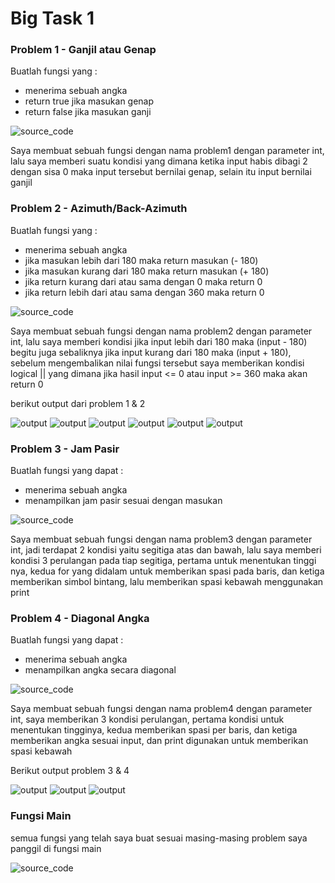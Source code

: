 # Big Task 1

### Problem 1 - Ganjil atau Genap
Buatlah fungsi yang :
* menerima sebuah angka
* return true jika masukan genap
* return false jika masukan ganji

![source_code](https://github.com/dhimas-pixel/Flutter_Stephanus-Dhimas-Hulio/blob/main/Big_Task_1/Screenshots/soal%201.PNG)

Saya membuat sebuah fungsi dengan nama problem1 dengan parameter int, lalu saya memberi suatu kondisi yang dimana ketika input habis dibagi 2 dengan sisa 0 maka input tersebut bernilai genap, selain itu input bernilai ganjil

### Problem 2 - Azimuth/Back-Azimuth
Buatlah fungsi yang :
* menerima sebuah angka
* jika masukan lebih dari 180 maka return masukan (- 180)
* jika masukan kurang dari 180 maka return masukan (+ 180)
* jika return kurang dari atau sama dengan 0 maka return 0
* jika return lebih dari atau sama dengan 360 maka return 0

![source_code](https://github.com/dhimas-pixel/Flutter_Stephanus-Dhimas-Hulio/blob/main/Big_Task_1/Screenshots/soal%202.PNG)

Saya membuat sebuah fungsi dengan nama problem2 dengan parameter int, lalu saya memberi kondisi jika input lebih dari 180 maka (input - 180) begitu juga sebaliknya jika input kurang dari 180 maka (input + 180), sebelum mengembalikan nilai fungsi tersebut saya memberikan kondisi logical || yang dimana jika hasil input <= 0 atau input >= 360 maka akan return 0

berikut output dari problem 1 & 2

![output](https://github.com/dhimas-pixel/Flutter_Stephanus-Dhimas-Hulio/blob/main/Big_Task_1/Screenshots/Output%201%20%26%202%20(1).PNG)
![output](https://github.com/dhimas-pixel/Flutter_Stephanus-Dhimas-Hulio/blob/main/Big_Task_1/Screenshots/Output%201%20%26%202%20(2).PNG)
![output](https://github.com/dhimas-pixel/Flutter_Stephanus-Dhimas-Hulio/blob/main/Big_Task_1/Screenshots/Output%201%20%26%202%20(3).PNG)
![output](https://github.com/dhimas-pixel/Flutter_Stephanus-Dhimas-Hulio/blob/main/Big_Task_1/Screenshots/Output%201%20%26%202%20(4).PNG)
![output](https://github.com/dhimas-pixel/Flutter_Stephanus-Dhimas-Hulio/blob/main/Big_Task_1/Screenshots/Output%201%20%26%202%20(5).PNG)
![output](https://github.com/dhimas-pixel/Flutter_Stephanus-Dhimas-Hulio/blob/main/Big_Task_1/Screenshots/Output%201%20%26%202%20(6).PNG)

### Problem 3 - Jam Pasir
Buatlah fungsi yang dapat :
* menerima sebuah angka
* menampilkan jam pasir sesuai dengan masukan

![source_code](https://github.com/dhimas-pixel/Flutter_Stephanus-Dhimas-Hulio/blob/main/Big_Task_1/Screenshots/soal%203.PNG)

Saya membuat sebuah fungsi dengan nama problem3 dengan parameter int, jadi terdapat 2 kondisi yaitu segitiga atas dan bawah, lalu saya memberi kondisi 3 perulangan pada tiap segitiga, pertama untuk menentukan tinggi nya, kedua for yang didalam untuk memberikan spasi pada baris, dan ketiga memberikan simbol bintang, lalu memberikan spasi kebawah menggunakan print

### Problem 4 - Diagonal Angka
Buatlah fungsi yang dapat :
* menerima sebuah angka
* menampilkan angka secara diagonal

![source_code](https://github.com/dhimas-pixel/Flutter_Stephanus-Dhimas-Hulio/blob/main/Big_Task_1/Screenshots/soal%204.PNG)

Saya membuat sebuah fungsi dengan nama problem4 dengan parameter int, saya memberikan 3 kondisi perulangan, pertama kondisi untuk menentukan tingginya, kedua memberikan spasi per baris, dan ketiga memberikan angka sesuai input, dan print digunakan untuk memberikan spasi kebawah

Berikut output problem 3 & 4

![output](https://github.com/dhimas-pixel/Flutter_Stephanus-Dhimas-Hulio/blob/main/Big_Task_1/Screenshots/Output%203%20%26%204%20(1).PNG)
![output](https://github.com/dhimas-pixel/Flutter_Stephanus-Dhimas-Hulio/blob/main/Big_Task_1/Screenshots/Output%203%20%26%204%20(2).PNG)
![output](https://github.com/dhimas-pixel/Flutter_Stephanus-Dhimas-Hulio/blob/main/Big_Task_1/Screenshots/Output%203%20%26%204%20(3).PNG)

### Fungsi Main
semua fungsi yang telah saya buat sesuai masing-masing problem saya panggil di fungsi main

![source_code](https://github.com/dhimas-pixel/Flutter_Stephanus-Dhimas-Hulio/blob/main/Big_Task_1/Screenshots/main.PNG)
